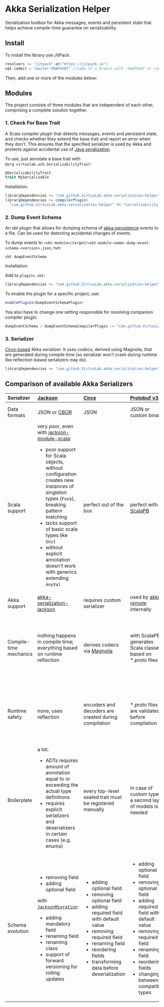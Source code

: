 # Akka Serialization Helper

Serialization toolbox for Akka messages, events and persistent state that helps achieve compile-time guarantee on
serializability.

## Install

To install the library use JitPack:

```scala
resolvers += "jitpack".at("https://jitpack.io")
val commit = "master-SNAPSHOT" //name of a branch with -SNAPSHOT or raw commit hash
```

Then, add one or more of the modules below:

## Modules

The project consists of three modules that are independent of each other, comprising a complete solution together.

### 1. Check For Base Trait 

A Scala compiler plugin that detects messages, events and persistent state, and checks whether they extend the base
trait and report an error when they don't. This ensures that the specified serializer is used by Akka and protects
against accidental use
of [Java serialization](https://doc.akka.io/docs/akka/current/serialization.html#java-serialization).

To use, just annotate a base trait with `@org.virtuslab.ash.SerializabilityTrait`:

```scala
@SerializabilityTrait
trait MySerializable
```

Installation:

```scala
libraryDependencies += "com.github.VirtusLab.akka-serialization-helper" %% "serializability-checker-library" % commit
libraryDependencies += compilerPlugin(
  "com.github.VirtusLab.akka-serialization-helper" %% "serializability-checker-compiler-plugin" % commit)
```

### 2. Dump Event Schema

An sbt plugin that allows for dumping schema
of [akka-persistence](https://doc.akka.io/docs/akka/current/typed/persistence.html#example-and-core-api) events to a
file. Can be used for detecting accidental changes of events.

To dump events to `<sbt-module>/target/<sbt-module-name>-dump-event-schema-<version>.json`, run:

```shell
sbt dumpEventSchema
```

Installation:

Add to `plugins.sbt`:

```scala
libraryDependencies += "com.github.VirtusLab.akka-serialization-helper" % "sbt-dump-event-schema" % commit
```

To enable the plugin for a specific project, use:

```scala
enablePlugins(DumpEventSchemaPlugin)
```

You also have to change one setting responsible for resolving companion compiler plugin:

```scala
dumpEventSchema / dumpEventSchemaCompilerPlugin := "com.github.VirtusLab.akka-serialization-helper" % "dump-event-schema-compiler-plugin" % commit 
```

### 3. Serializer

[Circe-based](https://circe.github.io/circe/) Akka serializer. It uses codecs, derived using Magnolia, that are
generated during compile time (so serializer won't crash during runtime like reflection-based serializers may do).

```scala
libraryDependencies += "com.github.VirtusLab.akka-serialization-helper" %% "circe-akka-serializer" % commit
```


## Comparison of available Akka Serializers

| Serializer             | [Jackson](https://github.com/FasterXML/jackson)                                                                                                                                                                                                                                                                                                                                                 | [Circe](https://circe.github.io/circe/)                                        | [Protobuf v3](https://developers.google.com/protocol-buffers)                                  | [Avro](https://avro.apache.org/docs/current/)                                                    | [Borer](https://github.com/sirthias/borer)                                                                                        | [Kryo](https://github.com/EsotericSoftware/kryo)                                                                                                             |
|:-----------------------|:------------------------------------------------------------------------------------------------------------------------------------------------------------------------------------------------------------------------------------------------------------------------------------------------------------------------------------------------------------------------------------------------|:-------------------------------------------------------------------------------|:-----------------------------------------------------------------------------------------------|:-------------------------------------------------------------------------------------------------|:----------------------------------------------------------------------------------------------------------------------------------|:-------------------------------------------------------------------------------------------------------------------------------------------------------------|
| Data formats           | JSON or [CBOR](https://cbor.io)                                                                                                                                                                                                                                                                                                                                                                 | JSON                                                                           | JSON or custom binary                                                                          | JSON or custom binary                                                                            | JSON or CBOR                                                                                                                      | custom binary                                                                                                                                                |
| Scala support          | very poor, even with [jackson-module-scala](https://github.com/FasterXML/jackson-module-scala): <ul><li>poor support for Scala objects, without configuration creates new instances of singleton types (`Foo$`), breaking pattern matching</li><li>lacks support of basic scala types like `Unit`</li><li>without explicit annotation doesn't work with generics extending `AnyVal`</li></ul>   | perfect out of the box                                                         | perfect with [ScalaPB](https://scalapb.github.io)                                              | perfect with [Avro4s](https://github.com/sksamuel/avro4s)                                        | perfect out of the box                                                                                                            | perfect out of the box                                                                                                                                       |
| Akka support           | [akka-serialization-jackson](https://doc.akka.io/docs/akka/current/serialization-jackson.html)                                                                                                                                                                                                                                                                                                  | requires custom serializer                                                     | used by [akka-remote](https://doc.akka.io/docs/akka/current/serialization.html) internally     | requires custom serializer                                                                       | requires custom serializer                                                                                                        | [akka-kryo](https://github.com/altoo-ag/akka-kryo-serialization)                                                                                             |
| Compile-time mechanics | nothing happens in compile time; everything based on runtime reflection                                                                                                                                                                                                                                                                                                                         | derives codecs via [Magnolia](https://github.com/softwaremill/magnolia)        | with ScalaPB, generates Scala classes based on \*.proto files                                  | with Avro4s, derives Avro schemas using Magnolia                                                 | derives codecs **without** Magnolia                                                                                               | with akka-kryo, optionally derives codecs in compile time, but otherwise uses reflection in runtime                                                          |
| Runtime safety         | none, uses reflection                                                                                                                                                                                                                                                                                                                                                                           | encoders and decoders are created during compilation                           | \*.proto files are validated before compilation                                                | Avro schema is created during compilation                                                        | encoders and decoders are created during compilation                                                                              | depends on whether codecs were derived in compile time (then standard for Scala code), or not (than none)                                                    |
| Boilerplate            | a lot: <ul><li>ADTs requires amount of annotation equal to or exceeding the actual type definitions</li><li>requires explicit serializers and deserializers in certain cases (e.g. enums)</li></ul>                                                                                                                                                                                             | every top-level sealed trait must be registered manually                       | in case of custom types, a second layer of models is needed                                    | sometimes requires annotations                                                                   | every top-level sealed trait must be registered manually; every transitively included class must have an explicitly defined codec | every top-level sealed trait must be registered manually                                                                                                     |
| Schema evolution       | <ul><li>removing field</li><li>adding optional field</li></ul> with [`JacksonMigration`](https://doc.akka.io/docs/akka/current/serialization-jackson.html#schema-evolution): <ul><li>adding mandatory field</li><li>renaming field</li><li>renaming class</li><li>support of forward versioning for rolling updates</li></ul>| <ul><li>adding optional field</li><li>removing optional field</li><li>adding required field with default value</li><li>removing required field</li><li>renaming field</li><li>reordering fields</li><li>transforming data before deserialization</li></ul> | <ul><li>adding optional field</li><li>removing optional field</li><li>adding required field with default value</li><li>removing required field</li><li>renaming field</li><li>reordering fields</li><li>changing between compatible types</li></ul>  | <ul><li>reordering fields</li><li>renaming fields</li><li>adding optional field</li><li>adding required field with default value</li><li>removing field with default value</li></ul> | <ul><li>renaming fields</li><li>transforming data before deserialization</li></ul> | <ul><li>adding field</li><li>removing field</li><li>renaming field</li><li>renaming class</li></ul> |
